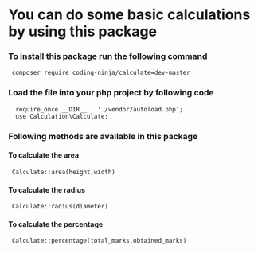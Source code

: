 # You can do some basic calculations by using this package

### To install this package run the following command
  ```  composer require coding-ninja/calculate=dev-master ```
### Load the file into your php project by following code
```
  require_once __DIR__ . './vendor/autoload.php';
  use Calculation\Calculate;
```

### Following methods are available in this package
#### To calculate the area
  ``` Calculate::area(height,width)```
#### To calculate the radius
  ``` Calculate::radius(diameter)```
#### To calculate the percentage
  ``` Calculate::percentage(total_marks,obtained_marks)```
